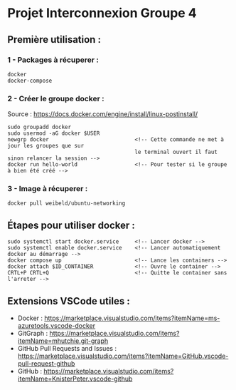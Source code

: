 # Projet Interconnexion Groupe 4

## Première utilisation :

### 1 - Packages à récuperer :
    docker
    docker-compose

### 2 - Créer le groupe docker :
Source : https://docs.docker.com/engine/install/linux-postinstall/

    sudo groupadd docker
    sudo usermod -aG docker $USER
    newgrp docker                           <!-- Cette commande ne met à jour les groupes que sur
                                            le terminal ouvert il faut sinon relancer la session -->
    docker run hello-world                  <!-- Pour tester si le groupe à bien été créé -->

### 3 - Image à récuperer :
    docker pull weibeld/ubuntu-networking

## Étapes pour utiliser docker : 
    sudo systemctl start docker.service     <!-- Lancer docker -->
    sudo systemctl enable docker.service    <!-- Lancer automatiquement docker au démarrage -->
    docker compose up                       <!-- Lance les containers -->
    docker attach $ID_CONTAINER             <!-- Ouvre le container -->
    CRTL+P CRTL+Q                           <!-- Quitte le container sans l'arreter -->

## Extensions VSCode utiles :
  - Docker : https://marketplace.visualstudio.com/items?itemName=ms-azuretools.vscode-docker
  - GitGraph : https://marketplace.visualstudio.com/items?itemName=mhutchie.git-graph
  - GitHub Pull Requests and Issues : https://marketplace.visualstudio.com/items?itemName=GitHub.vscode-pull-request-github
  - GitHub : https://marketplace.visualstudio.com/items?itemName=KnisterPeter.vscode-github